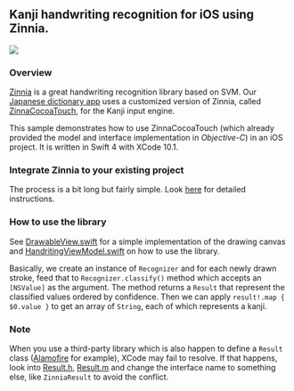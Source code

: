 ## Kanji handwriting recognition for iOS using Zinnia.

![](https://raw.githubusercontent.com/tuanna-hsp/file-hosting/master/Repo/kanji-handwriting-swift/screen-capture.gif)

### Overview
[Zinnia](http://taku910.github.io/zinnia/) is a great handwriting recognition library based on SVM. Our [Japanese dictionary app](https://itunes.apple.com/jp/app/suge-dict-tu-dien-nhat-viet/id1446211651) uses a customized version of Zinnia, called [ZinnaCocoaTouch](https://github.com/shinjukunian/iOS-Zinnia-Japanese-Handwriting-Input), for the Kanji input engine.

This sample demonstrates how to use ZinnaCocoaTouch (which already provided the model and interface implementation in *Objective-C*) in an iOS project.
It is written in Swift 4 with XCode 10.1.

### Integrate Zinnia to your existing project
The process is a bit long but fairly simple. 
Look [here](https://github.com/tuanna-hsp/kanji-handwriting-swift/blob/master/INTERGRATE_TO_EXISTING_PROJECT.md) for detailed instructions.

### How to use the library
See [DrawableView.swift](https://github.com/tuanna-hsp/kanji-handwriting-swift/blob/master/kanji-handwriting-swift/Views/DrawableView.swift) for a simple implementation of the drawing canvas and [HandritingViewModel.swift](https://github.com/tuanna-hsp/kanji-handwriting-swift/blob/master/kanji-handwriting-swift/ViewModels/HandwritingViewModel.swift) on how to use the library.

Basically, we create an instance of `Recognizer` and for each newly drawn stroke, feed that to `Recognizer.classify()` method which accepts an `[NSValue]` as the argument.
The method returns a `Result` that represent the classified values ordered by confidence. Then we can apply `result!.map { $0.value }` to get an array of `String`, each of which represents a kanji.

### Note
When you use a third-party library which is also happen to define a `Result` class  ([Alamofire](https://github.com/Alamofire/Alamofire) for example), XCode may fail to resolve.
If that happens, look into [Result.h](https://github.com/tuanna-hsp/kanji-handwriting-swift/blob/master/Zinnia/ZinniaCocoaTouch/Result.h), [Result.m](https://github.com/tuanna-hsp/kanji-handwriting-swift/blob/master/Zinnia/ZinniaCocoaTouch/Result.m) and change the interface name to something else, like `ZinniaResult` to avoid the conflict.
